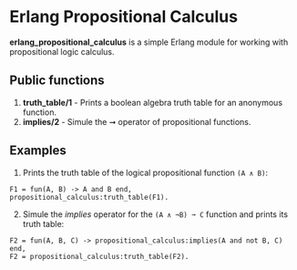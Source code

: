 # Erlang Propositional Calculus

**erlang_propositional_calculus** is a simple Erlang module for working with propositional logic calculus.

## Public functions

1. **truth_table/1** - Prints a boolean algebra truth table for an anonymous function.
2. **implies/2** - Simule the ➞ operator of propositional functions.

## Examples

1. Prints the truth table of the logical propositional function `(A ∧ B)`:
```
F1 = fun(A, B) -> A and B end,
propositional_calculus:truth_table(F1).
```

2. Simule the *implies* operator for the `(A ∧ ¬B) ➞ C` function and prints its truth table:
```
F2 = fun(A, B, C) -> propositional_calculus:implies(A and not B, C) end,
F2 = propositional_calculus:truth_table(F2).
```
